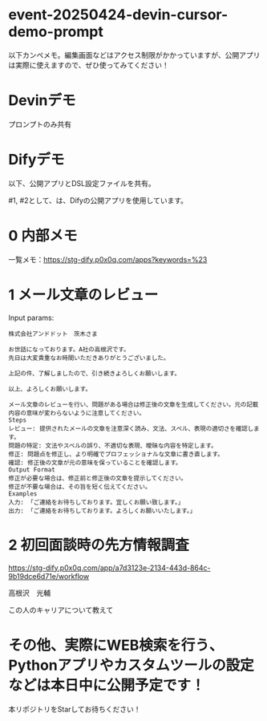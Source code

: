 # event-20250424-devin-cursor-demo-prompt

以下カンペメモ。編集画面などはアクセス制限がかかっていますが、公開アプリは実際に使えますので、ぜひ使ってみてください！


# Devinデモ

プロンプトのみ共有

# Difyデモ

以下、公開アプリとDSL設定ファイルを共有。

#1, #2として、は、Difyの公開アプリを使用しています。

# 0 内部メモ

一覧メモ：https://stg-dify.p0x0q.com/apps?keywords=%23

# 1 メール文章のレビュー

Input params:

```
株式会社アンドドット　茨木さま

お世話になっております。A社の高根沢です。
先日は大変貴重なお時間いただきありがとうございました。

上記の件、了解しましたので、引き続きよろしくお願いします。

以上、よろしくお願いします。
```


```
メール文章のレビューを行い、問題がある場合は修正後の文章を生成してください。元の記載内容の意味が変わらないように注意してください。
Steps
レビュー: 提供されたメールの文章を注意深く読み、文法、スペル、表現の適切さを確認します。
問題の特定: 文法やスペルの誤り、不適切な表現、曖昧な内容を特定します。
修正: 問題点を修正し、より明確でプロフェッショナルな文章に書き直します。
確認: 修正後の文章が元の意味を保っていることを確認します。
Output Format
修正が必要な場合は、修正前と修正後の文章を提示してください。
修正が不要な場合は、その旨を短く伝えてください。
Examples
入力: 「ご連絡をお待ちしております。宜しくお願い致します。」
出力: 「ご連絡をお待ちしております。よろしくお願いいたします。」
```


# 2 初回面談時の先方情報調査

https://stg-dify.p0x0q.com/app/a7d3123e-2134-443d-864c-9b19dce6d71e/workflow

高根沢　光輔

この人のキャリアについて教えて


# その他、実際にWEB検索を行う、Pythonアプリやカスタムツールの設定などは本日中に公開予定です！

本リポジトリをStarしてお待ちください！
